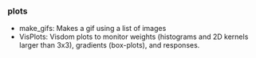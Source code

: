 ### plots
* make_gifs: Makes a gif using a list of images
* VisPlots: Visdom plots to monitor weights (histograms and 2D kernels larger than 3x3), gradients (box-plots), and responses.
